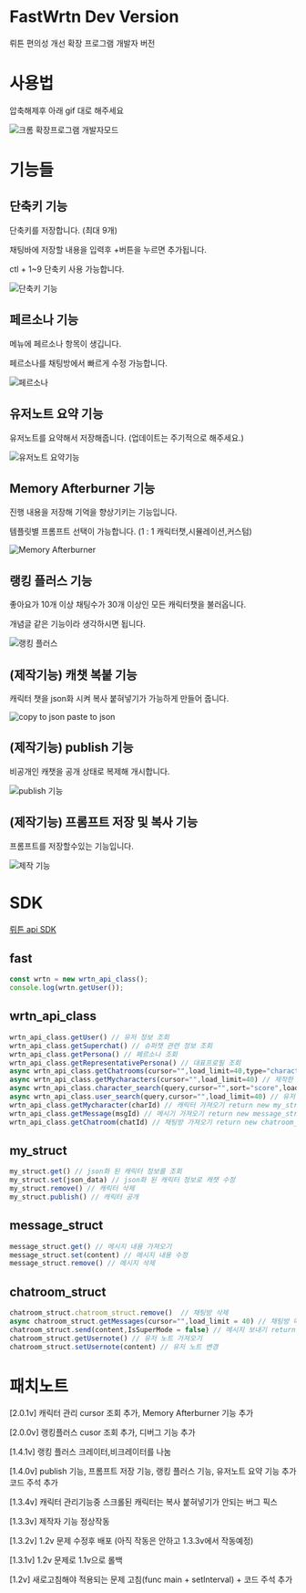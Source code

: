 # FastWrtn Dev Version
뤼튼 편의성 개선 확장 프로그램 개발자 버전
# 사용법

압축해제후 아래 gif 대로 해주세요

![크롬 확장프로그램 개발자모드](https://github.com/user-attachments/assets/2e8f63be-ea11-49d3-940a-478867f947c3)

# 기능들
## 단축키 기능

단축키를 저장합니다. (최대 9개)

채팅바에 저장할 내용을 입력후 +버튼을 누르면 추가됩니다.

ctl + 1~9 단축키 사용 가능합니다.

![단축키 기능](https://github.com/user-attachments/assets/fbf24b27-1d2a-48e1-98f2-089ae94dde65)

## 페르소나 기능

메뉴에 페르소나 항목이 생깁니다.

페르소나를 채팅방에서 빠르게 수정 가능합니다.

![페르소나](https://github.com/user-attachments/assets/81e4dc27-0af0-49cc-a0d3-66b82d41cd32)

## 유저노트 요약 기능

유저노트를 요약해서 저장해줍니다. (업데이트는 주기적으로 해주세요.)

![유저노트 요약기능](https://github.com/user-attachments/assets/5a5e7010-088e-420f-92c8-1b4bd969ceee)

## Memory Afterburner 기능

진행 내용을 저장해 기억을 향상기키는 기능입니다.

템플릿별 프롬프트 선택이 가능합니다. (1 : 1 캐릭터챗,시뮬레이션,커스텀)

![Memory Afterburner](https://github.com/user-attachments/assets/c44c6cf4-7a0e-4d39-9172-6d3ee9ecfd35)

## 랭킹 플러스 기능

좋아요가 10개 이상 채팅수가 30개 이상인 모든 캐릭터챗을 불러옵니다.

개념글 같은 기능이라 생각하시면 됩니다.

![랭킹 플러스](https://github.com/user-attachments/assets/22270260-7996-4507-82a8-60d5fe4f62b2)

## (제작기능) 캐챗 복붙 기능

캐릭터 챗을 json화 시켜 복사 붙혀넣기가 가능하게 만들어 줍니다.

![copy to json paste to json](https://github.com/user-attachments/assets/d58cfef4-20b9-4a4a-a3f5-f2628107886e)

## (제작기능) publish 기능

비공개인 캐챗을 공개 상태로 복제해 개시합니다.

![publish 기능](https://github.com/user-attachments/assets/aed52d20-a0a1-48eb-b27f-221e163fa7cf)

## (제작기능) 프롬프트 저장 및 복사 기능

프롬프트를 저장할수있는 기능입니다.

![제작 기능](https://github.com/user-attachments/assets/bd43b088-efaa-4840-b49f-047c56fb2024)

# SDK

[뤼튼 api SDK](https://github.com/sickwrtn/FastWrtn/blob/main/sdk/wrtn_api.js)

## fast

```js
const wrtn = new wrtn_api_class();
console.log(wrtn.getUser());
```

## wrtn_api_class

```js
wrtn_api_class.getUser() // 유저 정보 조회
wrtn_api_class.getSuperchat() // 슈퍼챗 관련 정보 조회
wrtn_api_class.getPersona() // 페르소나 조회
wrtn_api_class.getRepresentativePersona() // 대표프로필 조회
async wrtn_api_class.getChatrooms(cursor="",load_limit=40,type="character") // 채팅방 조회
async wrtn_api_class.getMycharacters(cursor="",load_limit=40) // 제작한 캐릭터 조회
async wrtn_api_class.character_search(query,cursor="",sort="score",load_limit=40) // 캐릭터 검색
async wrtn_api_class.user_search(query,cursor="",load_limit=40) // 유저 검색
wrtn_api_class.getMycharacter(charId) // 캐릭터 가져오기 return new my_struct
wrtn_api_class.getMessage(msgId) // 메시기 가져오기 return new message_struct
wrtn_api_class.getChatroom(chatId) // 채팅방 가져오기 return new chatroom_struct
```

## my_struct

```js
my_struct.get() // json화 된 캐릭터 정보를 조회
my_struct.set(json_data) // json화 된 캐릭터 정보로 캐챗 수정
my_struct.remove() // 캐릭터 삭제
my_struct.publish() // 캐릭터 공개
```

## message_struct

```js
message_struct.get() // 메시지 내용 가져오기
message_struct.set(content) // 메시지 내용 수정
message_struct.remove() // 메시지 삭제
```

## chatroom_struct

```js
chatroom_struct.chatroom_struct.remove()  // 채팅방 삭제
async chatroom_struct.getMessages(cursor="",load_limit = 40) // 채팅방 메시지 조회
chatroom_struct.send(content,IsSuperMode = false) // 메시지 보내기 return new message_struct
chatroom_struct.getUsernote() // 유저 노트 가져오기
chatroom_struct.setUsernote(content) // 유저 노트 변경
```

# 패치노트

[2.0.1v] 캐릭터 관리 cursor 조회 추가, Memory Afterburner 기능 추가

[2.0.0v] 랭킹플러스 cusor 조회 추가, 디버그 기능 추가

[1.4.1v] 랭킹 플러스 크레이터,비크레이터를 나눔

[1.4.0v] publish 기능, 프롬프트 저장 기능, 랭킹 플러스 기능, 유저노트 요약 기능 추가 코드 주석 추가

[1.3.4v] 캐릭터 관리기능중 스크롤된 캐릭터는 복사 붙혀넣기가 안되는 버그 픽스

[1.3.3v] 제작자 기능 정상작동﻿

[1.3.2v] 1.2v 문제 수정후 배포 (아직 작동은 안하고 1.3.3v에서 작동예정)

[1.3.1v] 1.2v 문제로 1.1v으로 롤백

[1.2v] 새로고침해야 적용되는 문제 고침(func main + setInterval) + 코드 주석 추가






